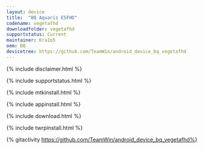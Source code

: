 ```yaml
---
layout: device
title:  "BQ Aquaris E5FHD"
codename: vegetafhd
downloadfolder: vegetafhd
supportstatus: Current
maintainer: Kra1o5
oem: BQ
devicetree: https://github.com/TeamWin/android_device_bq_vegetafhd
---
```


{% include disclaimer.html %}

{% include supportstatus.html %}

{% include mtkinstall.html %}

{% include appinstall.html %}

{% include download.html %}

{% include twrpinstall.html %}

{% gitactivity  https://github.com/TeamWin/android_device_bq_vegetafhd%}
